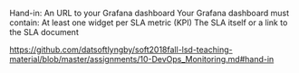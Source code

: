 Hand-in:
An URL to your Grafana dashboard
Your Grafana dashboard must contain:
At least one widget per SLA metric (KPI)
The SLA itself or a link to the SLA document

https://github.com/datsoftlyngby/soft2018fall-lsd-teaching-material/blob/master/assignments/10-DevOps_Monitoring.md#hand-in
